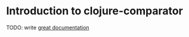 # Introduction to clojure-comparator

TODO: write [great documentation](http://jacobian.org/writing/what-to-write/)
